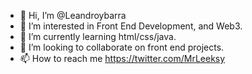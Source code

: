 - 👋 Hi, I’m @Leandroybarra
- 👀 I’m interested in Front End Development, and Web3.
- 🌱 I’m currently learning html/css/java.
- 💞️ I’m looking to collaborate on front end projects.
- 📫 How to reach me https://twitter.com/MrLeeksy

<!---
Leandroybarra/Leandroybarra is a ✨ special ✨ repository because its `README.md` (this file) appears on your GitHub profile.
You can click the Preview link to take a look at your changes.
--->
